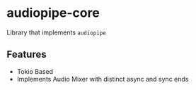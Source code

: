 # audiopipe-core
Library that implements `audiopipe`

## Features
- Tokio Based
- Implements Audio Mixer with distinct async and sync ends